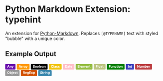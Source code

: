 # Python Markdown Extension: typehint

An extension for [Python-Markdown](https://python-markdown.github.io). Replaces `[@TYPENAME]` text with styled "bubble" with a unique color.

## Example Output

<p><span style="background:#6A0DAD;display:inline-block;padding:.4em .6em;font-size:75%;font-weight:700;line-height:1;color:#FFF;text-align:center;white-space:nowrap;vertical-align:baseline;border-radius:.25em;">Any</span>
<span style="background:#F90;display:inline-block;padding:.4em .6em;font-size:75%;font-weight:700;line-height:1;color:#FFF;text-align:center;white-space:nowrap;vertical-align:baseline;border-radius:.25em;">Array</span>
<span style="background:#000;display:inline-block;padding:.4em .6em;font-size:75%;font-weight:700;line-height:1;color:#FFF;text-align:center;white-space:nowrap;vertical-align:baseline;border-radius:.25em;">Boolean</span>
<span style="background:#F1C40F;display:inline-block;padding:.4em .6em;font-size:75%;font-weight:700;line-height:1;color:#FFF;text-align:center;white-space:nowrap;vertical-align:baseline;border-radius:.25em;">Class</span>
<span style="background:#FFC0CB;display:inline-block;padding:.4em .6em;font-size:75%;font-weight:700;line-height:1;color:#FFF;text-align:center;white-space:nowrap;vertical-align:baseline;border-radius:.25em;">Date</span>
<span style="background:#95BD42;display:inline-block;padding:.4em .6em;font-size:75%;font-weight:700;line-height:1;color:#FFF;text-align:center;white-space:nowrap;vertical-align:baseline;border-radius:.25em;">Element</span>
<span style="background:#BDC581;display:inline-block;padding:.4em .6em;font-size:75%;font-weight:700;line-height:1;color:#FFF;text-align:center;white-space:nowrap;vertical-align:baseline;border-radius:.25em;">Float</span>
<span style="background:#008000;display:inline-block;padding:.4em .6em;font-size:75%;font-weight:700;line-height:1;color:#FFF;text-align:center;white-space:nowrap;vertical-align:baseline;border-radius:.25em;">Function</span>
<span style="background:#3F42BD;display:inline-block;padding:.4em .6em;font-size:75%;font-weight:700;line-height:1;color:#FFF;text-align:center;white-space:nowrap;vertical-align:baseline;border-radius:.25em;">Int</span>
<span style="background:#BD3F42;display:inline-block;padding:.4em .6em;font-size:75%;font-weight:700;line-height:1;color:#FFF;text-align:center;white-space:nowrap;vertical-align:baseline;border-radius:.25em;">Number</span>
<span style="background:#999;display:inline-block;padding:.4em .6em;font-size:75%;font-weight:700;line-height:1;color:#FFF;text-align:center;white-space:nowrap;vertical-align:baseline;border-radius:.25em;">Object</span>
<span style="background:#D35400;display:inline-block;padding:.4em .6em;font-size:75%;font-weight:700;line-height:1;color:#FFF;text-align:center;white-space:nowrap;vertical-align:baseline;border-radius:.25em;">RegExp</span>
<span style="background:#3A87AD;display:inline-block;padding:.4em .6em;font-size:75%;font-weight:700;line-height:1;color:#FFF;text-align:center;white-space:nowrap;vertical-align:baseline;border-radius:.25em;">String</span></p>